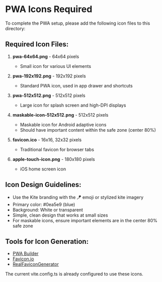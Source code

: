 # PWA Icons Required

To complete the PWA setup, please add the following icon files to this directory:

## Required Icon Files:

1. **pwa-64x64.png** - 64x64 pixels
   - Small icon for various UI elements

2. **pwa-192x192.png** - 192x192 pixels  
   - Standard PWA icon, used in app drawer and shortcuts

3. **pwa-512x512.png** - 512x512 pixels
   - Large icon for splash screen and high-DPI displays

4. **maskable-icon-512x512.png** - 512x512 pixels
   - Maskable icon for Android adaptive icons
   - Should have important content within the safe zone (center 80%)

5. **favicon.ico** - 16x16, 32x32 pixels
   - Traditional favicon for browser tabs

6. **apple-touch-icon.png** - 180x180 pixels
   - iOS home screen icon

## Icon Design Guidelines:

- Use the Kite branding with the 🪁 emoji or stylized kite imagery
- Primary color: #0ea5e9 (blue)
- Background: White or transparent
- Simple, clean design that works at small sizes
- For maskable icons, ensure important elements are in the center 80% safe zone

## Tools for Icon Generation:

- [PWA Builder](https://www.pwabuilder.com/)
- [Favicon.io](https://favicon.io/)
- [RealFaviconGenerator](https://realfavicongenerator.net/)

The current vite.config.ts is already configured to use these icons.